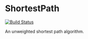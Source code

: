 # ShortestPath

[![Build Status](https://travis-ci.org/jeffreyvr/ShortestPath.svg?branch=master)](https://travis-ci.org/jeffreyvr/ShortestPath)

An unweighted shortest path algorithm. 
